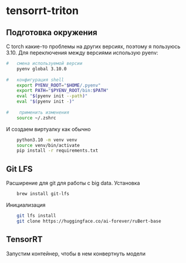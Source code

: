 # tensorrt-triton

## Подготовка окружения
С torch какие-то проблемы на других версиях, поэтому я пользуюсь 3.10. Для переключения между версиями использую pyenv:

```bash
#   смена используемой версии
    pyenv global 3.10.0
    
#   конфигурация shell
    export PYENV_ROOT="$HOME/.pyenv"
    export PATH="$PYENV_ROOT/bin:$PATH"
    eval "$(pyenv init --path)"
    eval "$(pyenv init -)"
    
#    применить изменения
    source ~/.zshrc
```

И создаем виртуалку как обычно

```bash
    python3.10 -m venv venv
    source venv/bin/activate
    pip install -r requirements.txt
```

## Git LFS
Расширение для git для работы с big data. Установка

```bash
    brew install git-lfs
```

Инициализация

```bash
    git lfs install
    git clone https://huggingface.co/ai-forever/ruBert-base
```

## TensorRT

Запустим контейнер, чтобы в нем конвертнуть модели